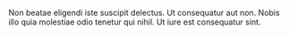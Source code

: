 Non beatae eligendi iste suscipit delectus. Ut consequatur aut non. Nobis illo quia molestiae odio tenetur qui nihil. Ut iure est consequatur sint.